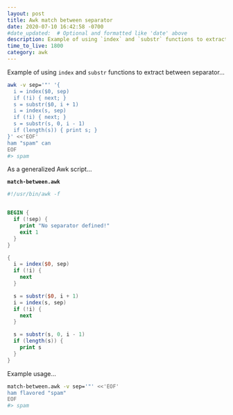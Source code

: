 ```yaml
---
layout: post
title: Awk match between separator
date: 2020-07-10 16:42:58 -0700
#date_updated:  # Optional and formatted like 'date' above
description: Example of using `index` and `substr` functions to extract between separator
time_to_live: 1800
category: awk
---
```




Example of using `index` and `substr` functions to extract between separator...


```bash
awk -v sep='"' '{
  i = index($0, sep)
  if (!i) { next; }
  s = substr($0, i + 1)
  i = index(s, sep)
  if (!i) { next; }
  s = substr(s, 0, i - 1)
  if (length(s)) { print s; }
}' <<'EOF'
ham "spam" can
EOF
#> spam
```


As a generalized Awk script...


**`match-between.awk`**


```awk
#!/usr/bin/awk -f


BEGIN {
  if (!sep) {
    print "No separator defined!"
    exit 1
  }
}

{
  i = index($0, sep)
  if (!i) {
    next
  }

  s = substr($0, i + 1)
  i = index(s, sep)
  if (!i) {
    next
  }

  s = substr(s, 0, i - 1)
  if (length(s)) {
    print s
  }
}
```


Example usage...


```bash
match-between.awk -v sep='"' <<'EOF'
ham flavored "spam"
EOF
#> spam
```
